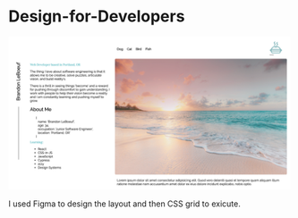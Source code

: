 # Design-for-Developers
![screen shot of project](/layout.png)


I used Figma to design the layout and then CSS grid to exicute.
